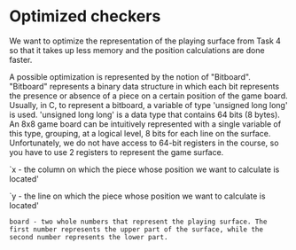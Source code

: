 # Optimized checkers

We want to optimize the representation of the playing surface from Task 4 so that it takes up less memory and the position calculations are done faster.

A possible optimization is represented by the notion of "Bitboard". "Bitboard" represents a binary data structure in which each bit represents the presence or absence of a piece on a certain position of the game board. Usually, in C, to represent a bitboard, a variable of type 'unsigned long long' is used.
'unsigned long long' is a data type that contains 64 bits (8 bytes). An 8x8 game board can be intuitively represented with a single variable of this type, grouping, at a logical level, 8 bits for each line on the surface. Unfortunately, we do not have access to 64-bit registers in the course, so you have to use 2 registers to represent the game surface.

`x - the column on which the piece whose position we want to calculate is located'

`y - the line on which the piece whose position we want to calculate is located'

`board - two whole numbers that represent the playing surface. The first number represents the upper part of the surface, while the second number represents the lower part.`